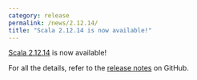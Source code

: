 ```yaml
---
category: release
permalink: /news/2.12.14/
title: "Scala 2.12.14 is now available!"
---
```

[Scala 2.12.14](https://github.com/scala/scala/releases/tag/v2.12.14) is now available!

For all the details, refer to the [release notes](https://github.com/scala/scala/releases/tag/v2.12.14) on GitHub.
